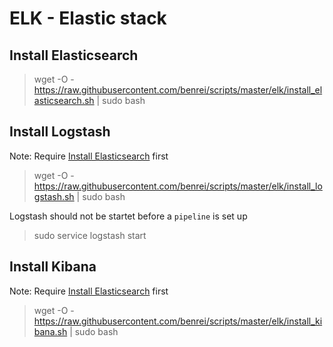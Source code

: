 # ELK - Elastic stack

## Install Elasticsearch
> wget -O - https://raw.githubusercontent.com/benrei/scripts/master/elk/install_elasticsearch.sh | sudo bash

## Install Logstash
Note: Require [Install Elasticsearch](#-Install-Elasticsearch) first
> wget -O - https://raw.githubusercontent.com/benrei/scripts/master/elk/install_logstash.sh | sudo bash

Logstash should not be startet before a `pipeline` is set up
> sudo service logstash start

## Install Kibana
Note: Require [Install Elasticsearch](#-Install-Elasticsearch) first
> wget -O - https://raw.githubusercontent.com/benrei/scripts/master/elk/install_kibana.sh | sudo bash